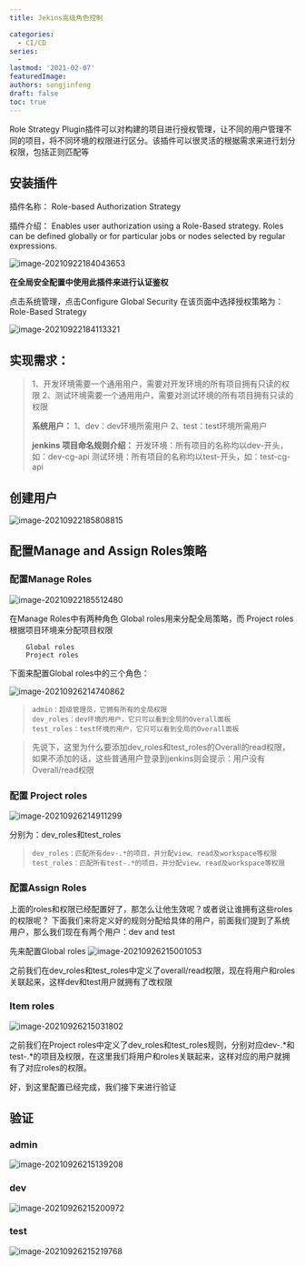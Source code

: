 ```yaml
---
title: Jekins高级角色控制

categories:
  - CI/CD
series: 
  - 
lastmod: '2021-02-07'
featuredImage: 
authors: songjinfeng
draft: false
toc: true
---
```

Role Strategy Plugin插件可以对构建的项目进行授权管理，让不同的用户管理不同的项目，将不同环境的权限进行区分。该插件可以很灵活的根据需求来进行划分权限，包括正则匹配等


## 安装插件

插件名称：
Role-based Authorization Strategy

插件介绍：
Enables user authorization using a Role-Based strategy. Roles can be defined globally or for particular jobs or nodes selected by regular expressions.

![image-20210922184043653](https://image-fusice.oss-cn-hangzhou.aliyuncs.com/image/cicd3/2021.09.26-21:39:23-image-20210922184043653.png)

**在全局安全配置中使用此插件来进行认证鉴权**

 点击系统管理，点击Configure Global Security 
 在该页面中选择授权策略为：Role-Based Strategy

![image-20210922184113321](https://image-fusice.oss-cn-hangzhou.aliyuncs.com/image/https/image-fusice.oss-cn-hangzhou.aliyuncs.com/image/cicd3/2021.09.26-21:40:15-2021.09.26-21-39-44-image-20210922184113321.png)

## 实现需求：

> 1、开发环境需要一个通用用户，需要对开发环境的所有项目拥有只读的权限 
>  2、测试环境需要一个通用用户，需要对测试环境的所有项目拥有只读的权限 
>
> **系统用户：** 
>  1、dev：dev环境所需用户 
>  2、test：test环境所需用户
>
> **jenkins 项目命名规则介绍：** 
>  开发环境：所有项目的名称均以dev-开头，如：dev-cg-api 
>  测试环境：所有项目的名称均以test-开头，如：test-cg-api

## 创建用户

![image-20210922185808815](https://image-fusice.oss-cn-hangzhou.aliyuncs.com/image/cicd3/2021.09.26-21:40:35-image-20210922185808815.png)

## 配置Manage and Assign Roles策略
### 配置Manage Roles

![image-20210922185512480](https://image-fusice.oss-cn-hangzhou.aliyuncs.com/image/cicd3/2021.09.26-21:50:49-image-20210922185512480.png)

在Manage Roles中有两种角色
Global roles用来分配全局策略，而 Project roles根据项目环境来分配项目权限

        Global roles
        Project roles

下面来配置Global roles中的三个角色：

![image-20210926214740862](https://image-fusice.oss-cn-hangzhou.aliyuncs.com/image/jekins%E8%A7%92%E8%89%B2%E6%9D%83%E9%99%90%E6%8E%A7%E5%88%B6/2021.09.26-21:47:42-image-20210926214740862.png)

> ```
> admin：超级管理员，它拥有所有的全局权限
> dev_roles：dev环境的用户，它只可以看到全局的Overall面板
> test_roles：test环境的用户，它只可以看到全局的Overall面板
> ```

> 先说下，这里为什么要添加dev_roles和test_roles的Overall的read权限，如果不添加的话，这些普通用户登录到jenkins则会提示：用户没有Overall/read权限

### 配置 Project roles 

![image-20210926214911299](https://image-fusice.oss-cn-hangzhou.aliyuncs.com/image/jekins%E8%A7%92%E8%89%B2%E6%9D%83%E9%99%90%E6%8E%A7%E5%88%B6/2021.09.26-21:49:13-image-20210926214911299.png)

分别为：dev_roles和test_roles

> ~~~
> dev_roles：匹配所有dev-.*的项目，并分配view、read及workspace等权限
> test_roles：匹配所有test-.*的项目，并分配view、read及workspace等权限
> ~~~

### 配置Assign Roles
上面的roles和权限已经配置好了，那怎么让他生效呢？或者说让谁拥有这些roles的权限呢？
下面我们来将定义好的规则分配给具体的用户，前面我们提到了系统用户，那么我们现在有两个用户：dev and test

先来配置Global roles
![image-20210926215001053](https://image-fusice.oss-cn-hangzhou.aliyuncs.com/image/jekins%E8%A7%92%E8%89%B2%E6%9D%83%E9%99%90%E6%8E%A7%E5%88%B6/2021.09.26-21:50:02-image-20210926215001053.png)

之前我们在dev_roles和test_roles中定义了overall/read权限，现在将用户和roles关联起来，这样dev和test用户就拥有了改权限

### Item roles

![image-20210926215031802](https://image-fusice.oss-cn-hangzhou.aliyuncs.com/image/jekins%E8%A7%92%E8%89%B2%E6%9D%83%E9%99%90%E6%8E%A7%E5%88%B6/2021.09.26-21:50:33-image-20210926215031802.png)

之前我们在Project roles中定义了dev_roles和test_roles规则，分别对应dev-.*和test-.*的项目及权限，在这里我们将用户和roles关联起来，这样对应的用户就拥有了对应roles的权限。

好，到这里配置已经完成，我们接下来进行验证

## 验证

### admin

![image-20210926215139208](https://image-fusice.oss-cn-hangzhou.aliyuncs.com/image/jekins%E8%A7%92%E8%89%B2%E6%9D%83%E9%99%90%E6%8E%A7%E5%88%B6/2021.09.26-21:52:24-image-20210926215139208.png)

### dev

![image-20210926215200972](https://image-fusice.oss-cn-hangzhou.aliyuncs.com/image/jekins%E8%A7%92%E8%89%B2%E6%9D%83%E9%99%90%E6%8E%A7%E5%88%B6/2021.09.26-21:52:22-image-20210926215200972.png)

### test

![image-20210926215219768](https://image-fusice.oss-cn-hangzhou.aliyuncs.com/image/jekins%E8%A7%92%E8%89%B2%E6%9D%83%E9%99%90%E6%8E%A7%E5%88%B6/2021.09.26-21:52:21-image-20210926215219768.png)

